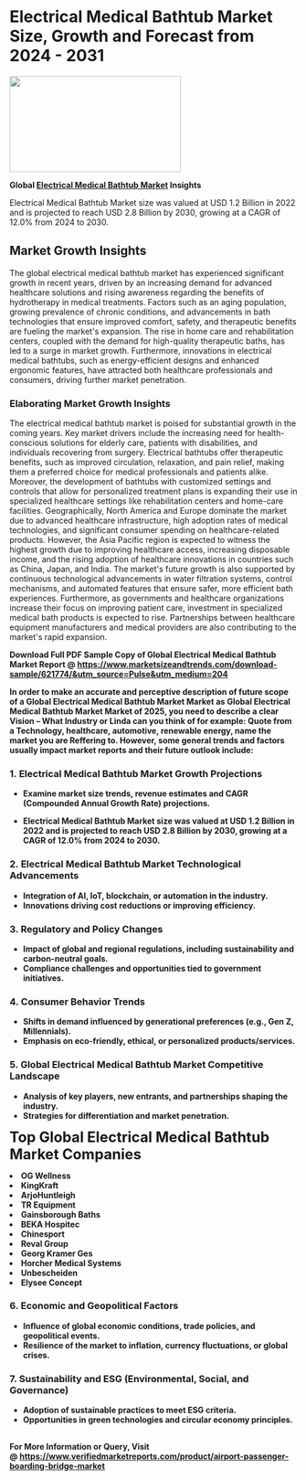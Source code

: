 <H1>Electrical Medical Bathtub Market Size, Growth and Forecast from 2024 - 2031</H1><img class="aligncenter size-medium wp-image-584254" src="https://thirdeyenews.in/wp-content/uploads/2024/09/Global-Market-Research-300x168.jpeg" alt="" width="300" height="168" /><p><strong>Global&nbsp;<a href="https://www.marketsizeandtrends.com/download-sample/621774/&amp;utm_source=Pulse&amp;utm_medium=204">Electrical Medical Bathtub Market</a> Insights</strong></p><p>Electrical Medical Bathtub Market size was valued at USD 1.2 Billion in 2022 and is projected to reach USD 2.8 Billion by 2030, growing at a CAGR of 12.0% from 2024 to 2030.</p><p><h2>Market Growth Insights</h2> <p>The global electrical medical bathtub market has experienced significant growth in recent years, driven by an increasing demand for advanced healthcare solutions and rising awareness regarding the benefits of hydrotherapy in medical treatments. Factors such as an aging population, growing prevalence of chronic conditions, and advancements in bath technologies that ensure improved comfort, safety, and therapeutic benefits are fueling the market's expansion. The rise in home care and rehabilitation centers, coupled with the demand for high-quality therapeutic baths, has led to a surge in market growth. Furthermore, innovations in electrical medical bathtubs, such as energy-efficient designs and enhanced ergonomic features, have attracted both healthcare professionals and consumers, driving further market penetration. <strong></strong> <h3>Elaborating Market Growth Insights</h3> <p>The electrical medical bathtub market is poised for substantial growth in the coming years. Key market drivers include the increasing need for health-conscious solutions for elderly care, patients with disabilities, and individuals recovering from surgery. Electrical bathtubs offer therapeutic benefits, such as improved circulation, relaxation, and pain relief, making them a preferred choice for medical professionals and patients alike. Moreover, the development of bathtubs with customized settings and controls that allow for personalized treatment plans is expanding their use in specialized healthcare settings like rehabilitation centers and home-care facilities. Geographically, North America and Europe dominate the market due to advanced healthcare infrastructure, high adoption rates of medical technologies, and significant consumer spending on healthcare-related products. However, the Asia Pacific region is expected to witness the highest growth due to improving healthcare access, increasing disposable income, and the rising adoption of healthcare innovations in countries such as China, Japan, and India. The market's future growth is also supported by continuous technological advancements in water filtration systems, control mechanisms, and automated features that ensure safer, more efficient bath experiences. Furthermore, as governments and healthcare organizations increase their focus on improving patient care, investment in specialized medical bath products is expected to rise. Partnerships between healthcare equipment manufacturers and medical providers are also contributing to the market's rapid expansion. <strong></p><p><span class=""><strong>Download Full PDF Sample Copy of Global Electrical Medical Bathtub Market Report</strong> @ <a href="https://www.marketsizeandtrends.com/download-sample/621774/&amp;utm_source=Pulse&amp;utm_medium=204" target="_blank">https://www.marketsizeandtrends.com/download-sample/621774/&amp;utm_source=Pulse&amp;utm_medium=204</a></span></p><p>In order to make an accurate and perceptive description of future scope of a Global&nbsp;Electrical Medical Bathtub Market Market as Global&nbsp;Electrical Medical Bathtub Market Market of 2025, you need to describe a clear Vision &ndash; What Industry or Linda can you think of for example: Quote from a Technology, healthcare, automotive, renewable energy, name the market you are Reffering to. However, some general trends and factors usually impact market reports and their future outlook include:</p><h3>1.&nbsp;<strong>Electrical Medical Bathtub Market Growth Projections</strong></h3><ul><li>Examine market size trends, revenue estimates and CAGR (Compounded Annual Growth Rate) projections.</li><li><p>Electrical Medical Bathtub Market size was valued at USD 1.2 Billion in 2022 and is projected to reach USD 2.8 Billion by 2030, growing at a CAGR of 12.0% from 2024 to 2030.</p></li></ul><h3>2.&nbsp;<strong>Electrical Medical Bathtub Market Technological Advancements</strong></h3><ul><li>Integration of AI, IoT, blockchain, or automation in the industry.</li><li>Innovations driving cost reductions or improving efficiency.</li></ul><h3>3.&nbsp;<strong>Regulatory and Policy Changes</strong></h3><ul><li>Impact of global and regional regulations, including sustainability and carbon-neutral goals.</li><li>Compliance challenges and opportunities tied to government initiatives.</li></ul><h3>4.&nbsp;<strong>Consumer Behavior Trends</strong></h3><ul><li>Shifts in demand influenced by generational preferences (e.g., Gen Z, Millennials).</li><li>Emphasis on eco-friendly, ethical, or personalized products/services.</li></ul><h3>5.&nbsp;<strong>Global Electrical Medical Bathtub Market Competitive Landscape</strong></h3><ul><li>Analysis of key players, new entrants, and partnerships shaping the industry.</li><li>Strategies for differentiation and market penetration.</li></ul><p data-pm-slice="1 1 []"><span style="color: inherit; font-family: inherit; font-size: 25px;">Top Global Electrical Medical Bathtub Market Companies</span></p><div class="" data-test-id=""><p><li>OG Wellness</li><li> KingKraft</li><li> ArjoHuntleigh</li><li> TR Equipment</li><li> Gainsborough Baths</li><li> BEKA Hospitec</li><li> Chinesport</li><li> Reval Group</li><li> Georg Kramer Ges</li><li> Horcher Medical Systems</li><li> Unbescheiden</li><li> Elysee Concept</li></p></div><h3>6.&nbsp;<strong>Economic and Geopolitical Factors</strong></h3><ul><li>Influence of global economic conditions, trade policies, and geopolitical events.</li><li>Resilience of the market to inflation, currency fluctuations, or global crises.</li></ul><h3>7.&nbsp;<strong>Sustainability and ESG (Environmental, Social, and Governance)</strong></h3><ul><li>Adoption of sustainable practices to meet ESG criteria.</li><li>Opportunities in green technologies and circular economy principles.</li></ul><h2><strong style="font-size: 14px;">For More Information or Query, Visit @&nbsp;</strong><a style="background-color: #ffffff; font-size: 14px;" href="https://www.marketsizeandtrends.com/report/electrical-medical-bathtub-market/" target="_blank">https://www.verifiedmarketreports.com/product/airport-passenger-boarding-bridge-market</a></h2>

